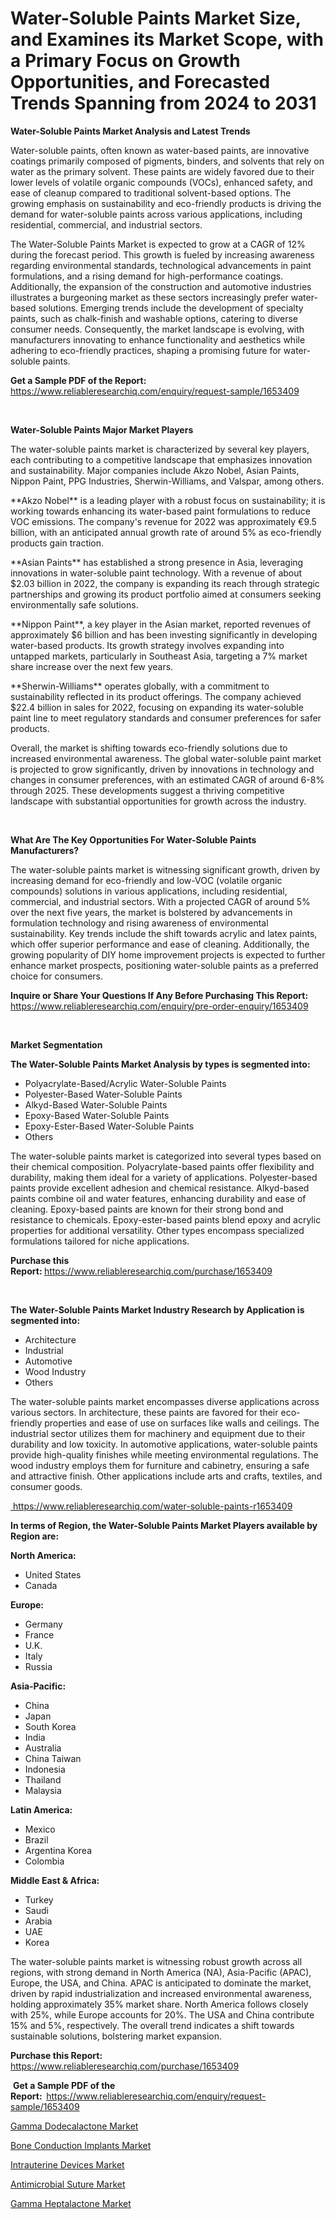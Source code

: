 <p><h1>Water-Soluble Paints Market Size, and Examines its Market Scope, with a Primary Focus on Growth Opportunities, and Forecasted Trends Spanning from 2024 to 2031</h1></p><p><strong>Water-Soluble Paints Market Analysis and Latest Trends</strong></p>
<p><p>Water-soluble paints, often known as water-based paints, are innovative coatings primarily composed of pigments, binders, and solvents that rely on water as the primary solvent. These paints are widely favored due to their lower levels of volatile organic compounds (VOCs), enhanced safety, and ease of cleanup compared to traditional solvent-based options. The growing emphasis on sustainability and eco-friendly products is driving the demand for water-soluble paints across various applications, including residential, commercial, and industrial sectors.</p><p>The Water-Soluble Paints Market is expected to grow at a CAGR of 12% during the forecast period. This growth is fueled by increasing awareness regarding environmental standards, technological advancements in paint formulations, and a rising demand for high-performance coatings. Additionally, the expansion of the construction and automotive industries illustrates a burgeoning market as these sectors increasingly prefer water-based solutions. Emerging trends include the development of specialty paints, such as chalk-finish and washable options, catering to diverse consumer needs. Consequently, the market landscape is evolving, with manufacturers innovating to enhance functionality and aesthetics while adhering to eco-friendly practices, shaping a promising future for water-soluble paints.</p></p>
<p><strong>Get a Sample PDF of the Report:&nbsp;</strong> <a href="https://www.reliableresearchiq.com/enquiry/request-sample/1653409?utm_campaign=1137&utm_medium=2&utm_source=Github&utm_content=ia&utm_term=08112024&utm_id=water-soluble-paints">https://www.reliableresearchiq.com/enquiry/request-sample/1653409</a></p>
<p>&nbsp;</p>
<p><strong>Water-Soluble Paints Major Market Players</strong></p>
<p><p>The water-soluble paints market is characterized by several key players, each contributing to a competitive landscape that emphasizes innovation and sustainability. Major companies include Akzo Nobel, Asian Paints, Nippon Paint, PPG Industries, Sherwin-Williams, and Valspar, among others.</p><p>**Akzo Nobel** is a leading player with a robust focus on sustainability; it is working towards enhancing its water-based paint formulations to reduce VOC emissions. The company's revenue for 2022 was approximately €9.5 billion, with an anticipated annual growth rate of around 5% as eco-friendly products gain traction.</p><p>**Asian Paints** has established a strong presence in Asia, leveraging innovations in water-soluble paint technology. With a revenue of about $2.03 billion in 2022, the company is expanding its reach through strategic partnerships and growing its product portfolio aimed at consumers seeking environmentally safe solutions.</p><p>**Nippon Paint**, a key player in the Asian market, reported revenues of approximately $6 billion and has been investing significantly in developing water-based products. Its growth strategy involves expanding into untapped markets, particularly in Southeast Asia, targeting a 7% market share increase over the next few years.</p><p>**Sherwin-Williams** operates globally, with a commitment to sustainability reflected in its product offerings. The company achieved $22.4 billion in sales for 2022, focusing on expanding its water-soluble paint line to meet regulatory standards and consumer preferences for safer products.</p><p>Overall, the market is shifting towards eco-friendly solutions due to increased environmental awareness. The global water-soluble paint market is projected to grow significantly, driven by innovations in technology and changes in consumer preferences, with an estimated CAGR of around 6-8% through 2025. These developments suggest a thriving competitive landscape with substantial opportunities for growth across the industry.</p></p>
<p>&nbsp;</p>
<p><strong>What Are The Key Opportunities For Water-Soluble Paints Manufacturers?</strong></p>
<p><p>The water-soluble paints market is witnessing significant growth, driven by increasing demand for eco-friendly and low-VOC (volatile organic compounds) solutions in various applications, including residential, commercial, and industrial sectors. With a projected CAGR of around 5% over the next five years, the market is bolstered by advancements in formulation technology and rising awareness of environmental sustainability. Key trends include the shift towards acrylic and latex paints, which offer superior performance and ease of cleaning. Additionally, the growing popularity of DIY home improvement projects is expected to further enhance market prospects, positioning water-soluble paints as a preferred choice for consumers.</p></p>
<p><strong>Inquire or Share Your Questions If Any Before Purchasing This Report:</strong> <a href="https://www.reliableresearchiq.com/enquiry/pre-order-enquiry/1653409?utm_campaign=1137&utm_medium=2&utm_source=Github&utm_content=ia&utm_term=08112024&utm_id=water-soluble-paints">https://www.reliableresearchiq.com/enquiry/pre-order-enquiry/1653409</a></p>
<p>&nbsp;</p>
<p><strong>Market Segmentation</strong></p>
<p><strong>The Water-Soluble Paints Market Analysis by types is segmented into:</strong></p>
<p><ul><li>Polyacrylate-Based/Acrylic Water-Soluble Paints</li><li>Polyester-Based Water-Soluble Paints</li><li>Alkyd-Based Water-Soluble Paints</li><li>Epoxy-Based Water-Soluble Paints</li><li>Epoxy-Ester-Based Water-Soluble Paints</li><li>Others</li></ul></p>
<p><p>The water-soluble paints market is categorized into several types based on their chemical composition. Polyacrylate-based paints offer flexibility and durability, making them ideal for a variety of applications. Polyester-based paints provide excellent adhesion and chemical resistance. Alkyd-based paints combine oil and water features, enhancing durability and ease of cleaning. Epoxy-based paints are known for their strong bond and resistance to chemicals. Epoxy-ester-based paints blend epoxy and acrylic properties for additional versatility. Other types encompass specialized formulations tailored for niche applications.</p></p>
<p><strong>Purchase this Report:&nbsp;</strong><a href="https://www.reliableresearchiq.com/purchase/1653409?utm_campaign=1137&utm_medium=2&utm_source=Github&utm_content=ia&utm_term=08112024&utm_id=water-soluble-paints">https://www.reliableresearchiq.com/purchase/1653409</a></p>
<p>&nbsp;</p>
<p><strong>The Water-Soluble Paints Market Industry Research by Application is segmented into:</strong></p>
<p><ul><li>Architecture</li><li>Industrial</li><li>Automotive</li><li>Wood Industry</li><li>Others</li></ul></p>
<p><p>The water-soluble paints market encompasses diverse applications across various sectors. In architecture, these paints are favored for their eco-friendly properties and ease of use on surfaces like walls and ceilings. The industrial sector utilizes them for machinery and equipment due to their durability and low toxicity. In automotive applications, water-soluble paints provide high-quality finishes while meeting environmental regulations. The wood industry employs them for furniture and cabinetry, ensuring a safe and attractive finish. Other applications include arts and crafts, textiles, and consumer goods.</p></p>
<p><a href="https://www.reliableresearchiq.com/water-soluble-paints-r1653409?utm_campaign=1137&utm_medium=2&utm_source=Github&utm_content=ia&utm_term=08112024&utm_id=water-soluble-paints">&nbsp;https://www.reliableresearchiq.com/water-soluble-paints-r1653409</a></p>
<p><strong>In terms of Region, the Water-Soluble Paints Market Players available by Region are:</strong></p>
<p>
    <p> <strong> North America: </strong>
        <ul>
            <li>United States</li>
            <li>Canada</li>
        </ul>
        </p> 
    <p> <strong> Europe: </strong>
        <ul>
            <li>Germany</li>
            <li>France</li>
            <li>U.K.</li>
            <li>Italy</li>
            <li>Russia</li>
        </ul>
        </p> 
    <p> <strong> Asia-Pacific: </strong>
        <ul>
            <li>China</li>
            <li>Japan</li>
            <li>South Korea</li>
            <li>India</li>
            <li>Australia</li>
            <li>China Taiwan</li>
            <li>Indonesia</li>
            <li>Thailand</li>
            <li>Malaysia</li>
        </ul>
        </p> 
    <p> <strong> Latin America: </strong>
        <ul>
            <li>Mexico</li>
            <li>Brazil</li>
            <li>Argentina Korea</li>
            <li>Colombia</li>
        </ul>
        </p> 
    <p> <strong> Middle East & Africa: </strong>
        <ul>
            <li>Turkey</li>
            <li>Saudi</li>
            <li>Arabia</li>
            <li>UAE</li>
            <li>Korea</li>
        </ul>
    </p>
    </p>
<p><p>The water-soluble paints market is witnessing robust growth across all regions, with strong demand in North America (NA), Asia-Pacific (APAC), Europe, the USA, and China. APAC is anticipated to dominate the market, driven by rapid industrialization and increased environmental awareness, holding approximately 35% market share. North America follows closely with 25%, while Europe accounts for 20%. The USA and China contribute 15% and 5%, respectively. The overall trend indicates a shift towards sustainable solutions, bolstering market expansion.</p></p>
<p><strong>Purchase this Report: </strong><a href="https://www.reliableresearchiq.com/purchase/1653409?utm_campaign=1137&utm_medium=2&utm_source=Github&utm_content=ia&utm_term=08112024&utm_id=water-soluble-paints">https://www.reliableresearchiq.com/purchase/1653409</a></p>
<p>&nbsp;<strong>Get a Sample PDF of the Report:&nbsp;&nbsp;</strong><a href="https://www.reliableresearchiq.com/enquiry/request-sample/1653409?utm_campaign=1137&utm_medium=2&utm_source=Github&utm_content=ia&utm_term=08112024&utm_id=water-soluble-paints">https://www.reliableresearchiq.com/enquiry/request-sample/1653409</a></p>
<p><strong></strong></p>
<p><p><a href="https://github.com/kyleetroxilbu/Market-Research-Report-List-1/blob/main/gamma-dodecalactone-market.md?utm_campaign=1137&utm_medium=2&utm_source=Github&utm_content=ia&utm_term=08112024&utm_id=water-soluble-paints">Gamma Dodecalactone Market</a></p><p><a href="https://issuu.com/reportprime-2/docs/bone-conduction-implants-market-siz_fe0ee32aff392b?utm_campaign=1137&utm_medium=2&utm_source=Github&utm_content=ia&utm_term=08112024&utm_id=water-soluble-paints">Bone Conduction Implants Market</a></p><p><a href="https://issuu.com/reportprime-2/docs/intrauterine-devices-market-size-20_c694cd75aa9080?utm_campaign=1137&utm_medium=2&utm_source=Github&utm_content=ia&utm_term=08112024&utm_id=water-soluble-paints">Intrauterine Devices Market</a></p><p><a href="https://issuu.com/reportprime-2/docs/antimicrobial-suture-market-size-20_615f25a46c6097?utm_campaign=1137&utm_medium=2&utm_source=Github&utm_content=ia&utm_term=08112024&utm_id=water-soluble-paints">Antimicrobial Suture Market</a></p><p><a href="https://github.com/chaschadedn/Market-Research-Report-List-1/blob/main/gamma-heptalactone-market.md?utm_campaign=1137&utm_medium=2&utm_source=Github&utm_content=ia&utm_term=08112024&utm_id=water-soluble-paints">Gamma Heptalactone Market</a></p></p>